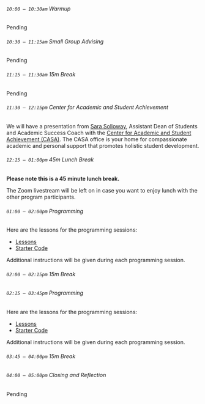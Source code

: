 ###### `10:00 – 10:30am` Warmup

Pending

###### `10:30 – 11:15am` Small Group Advising

Pending

###### `11:15 – 11:30am` *15m Break* <a href="https://asoftmurmur.com/"><i class="far fa-play-circle"></i></a>

Pending

###### `11:30 – 12:15pm` Center for Academic and Student Achievement

We will have a presentation from [Sara Solloway](https://myusf.usfca.edu/casa/profiles/solloway), Assistant Dean of Students and Academic Success Coach with the [Center for Academic and Student Achievement (CASA)](https://myusf.usfca.edu/casa). The CASA office is your home for compassionate academic and personal support that promotes holistic student development.

###### `12:15 – 01:00pm` *45m Lunch Break*

**Please note this is a 45 minute lunch break.**

The Zoom livestream will be left on in case you want to enjoy lunch with the other program participants.

###### `01:00 – 02:00pm` Programming

Here are the lessons for the programming sessions:

  - [Lessons](https://drive.google.com/drive/folders/17U0L4-ybh4zJsLagoGqr-hbflH70G2ZA?usp=sharing)
  - [Starter Code](https://drive.google.com/drive/folders/1c4DO2VI_PtgryOSzCk8Ikw9ima2JXQrR?usp=sharing)

Additional instructions will be given during each programming session.

###### `02:00 – 02:15pm` *15m Break* <a href="https://asoftmurmur.com/"><i class="far fa-play-circle"></i></a>

###### `02:15 – 03:45pm` Programming

Here are the lessons for the programming sessions:

  - [Lessons](https://drive.google.com/drive/folders/17U0L4-ybh4zJsLagoGqr-hbflH70G2ZA?usp=sharing)
  - [Starter Code](https://drive.google.com/drive/folders/1c4DO2VI_PtgryOSzCk8Ikw9ima2JXQrR?usp=sharing)

Additional instructions will be given during each programming session.

###### `03:45 – 04:00pm` *15m Break* <a href="https://asoftmurmur.com/"><i class="far fa-play-circle"></i></a>

###### `04:00 – 05:00pm` Closing and Reflection

Pending
